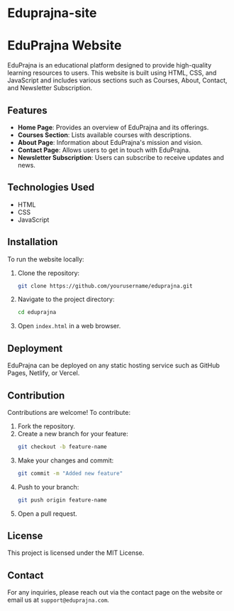 # Eduprajna-site
# EduPrajna Website

EduPrajna is an educational platform designed to provide high-quality learning resources to users. This website is built using HTML, CSS, and JavaScript and includes various sections such as Courses, About, Contact, and Newsletter Subscription.

## Features
- **Home Page**: Provides an overview of EduPrajna and its offerings.
- **Courses Section**: Lists available courses with descriptions.
- **About Page**: Information about EduPrajna's mission and vision.
- **Contact Page**: Allows users to get in touch with EduPrajna.
- **Newsletter Subscription**: Users can subscribe to receive updates and news.

## Technologies Used
- HTML
- CSS
- JavaScript

## Installation
To run the website locally:
1. Clone the repository:
   ```bash
   git clone https://github.com/yourusername/eduprajna.git
   ```
2. Navigate to the project directory:
   ```bash
   cd eduprajna
   ```
3. Open `index.html` in a web browser.

## Deployment
EduPrajna can be deployed on any static hosting service such as GitHub Pages, Netlify, or Vercel.

## Contribution
Contributions are welcome! To contribute:
1. Fork the repository.
2. Create a new branch for your feature:
   ```bash
   git checkout -b feature-name
   ```
3. Make your changes and commit:
   ```bash
   git commit -m "Added new feature"
   ```
4. Push to your branch:
   ```bash
   git push origin feature-name
   ```
5. Open a pull request.

## License
This project is licensed under the MIT License.

## Contact
For any inquiries, please reach out via the contact page on the website or email us at `support@eduprajna.com`.

